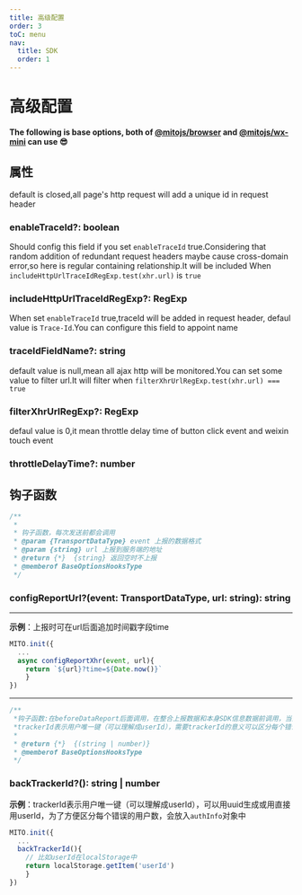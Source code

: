 ```yaml
---
title: 高级配置
order: 3
toC: menu
nav:
  title: SDK
  order: 1
---
```


# 高级配置

**The following is base options, both of [@mitojs/browser](./browser) and [@mitojs/wx-mini](./wx-mini.md) can use 😎**

## 属性

default is closed,all page's http request will add a unique id in request header
### enableTraceId?: boolean

Should config this field if you set `enableTraceId` true.Considering that random addition of redundant request headers maybe cause cross-domain error,so here is regular containing relationship.It will be included When `includeHttpUrlTraceIdRegExp.test(xhr.url)` is `true`
### includeHttpUrlTraceIdRegExp?: RegExp

When set `enableTraceId` true,traceId will be added in request header, defaul value is `Trace-Id`.You can configure this field to appoint name
### traceIdFieldName?: string


default value is null,mean all ajax http will be monitored.You can set some value to filter url.It will filter when `filterXhrUrlRegExp.test(xhr.url) === true`
### filterXhrUrlRegExp?: RegExp


defaul value is 0,it mean throttle delay time of button click event and weixin touch event
### throttleDelayTime?: number


## 钩子函数


  ```js
  /**
   *
   * 钩子函数，每次发送前都会调用
   * @param {TransportDataType} event 上报的数据格式
   * @param {string} url 上报到服务端的地址
   * @return {*}  {string} 返回空时不上报
   * @memberof BaseOptionsHooksType
   */
  ```
### configReportUrl?(event: TransportDataType, url: string): string

****

**示例**：上报时可在url后面追加时间戳字段time

```js
MITO.init({
  ...
  async configReportXhr(event, url){
    return `${url}?time=${Date.now()}`
	}
})
```


---------------------



  ```js
  /**
   *钩子函数:在beforeDataReport后面调用，在整合上报数据和本身SDK信息数据前调用，当前函数执行完后立即将数据错误信息上报至服务端
   *trackerId表示用户唯一键（可以理解成userId），需要trackerId的意义可以区分每个错误影响的用户数量
   *
   * @return {*}  {(string | number)}
   * @memberof BaseOptionsHooksType
   */
  ```
### backTrackerId?(): string | number
**示例**：trackerId表示用户唯一键（可以理解成userId），可以用uuid生成或用直接用userId，为了方便区分每个错误的用户数，会放入`authInfo`对象中

```typescript
MITO.init({
  ...
  backTrackerId(){
  	// 比如userId在localStorage中
  	return localStorage.getItem('userId')
	}
})
```



